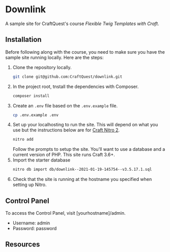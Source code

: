 # Downlink
A sample site for CraftQuest's course _Flexible Twig Templates with Craft_.

## Installation

Before following along with the course, you need to make sure you have the sample site running locally. Here are the steps:

1. Clone the repository locally. 
    ```bash
    git clone git@github.com:CraftQuest/downlink.git
    ```
2. In the project root, tnstall the dependencies with Composer. 
    ```bash
    composer install
    ```
3. Create an `.env` file based on the `.env.example` file. 
    ```bash
    cp .env.example .env
    ```
4. Set up your localhosting to run the site. This will depend on what you use but the instructions below are for [Craft Nitro 2](https://getnitro.sh).
    ```bash
    nitro add
   ```
    Follow the prompts to setup the site. You'll want to use a database and a current version of PHP. This site runs Craft 3.6+.
5. Import the starter database
    ```bash
   nitro db import db/downlink--2021-01-19-145754--v3.5.17.1.sql
   ```
6. Check that the site is running at the hostname you specified when setting up Nitro.
   
## Control Panel

To access the Control Panel, visit [yourhostname]/admin.
* Username: admin
* Password: password
 
## Resources
